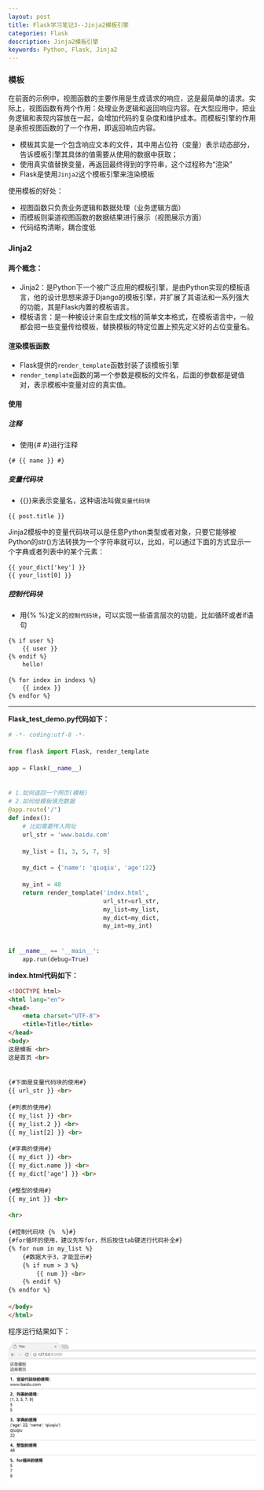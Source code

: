 ```yaml
---
layout: post
title: Flask学习笔记3--Jinja2模板引擎
categories: Flask
description: Jinja2模板引擎
keywords: Python, Flask, Jinja2
---
```


### 模板

在前面的示例中，视图函数的主要作用是生成请求的响应，这是最简单的请求。实际上，视图函数有两个作用：处理业务逻辑和返回响应内容。在大型应用中，把业务逻辑和表现内容放在一起，会增加代码的复杂度和维护成本。而模板引擎的作用是承担视图函数的了一个作用，即返回响应内容。

- 模板其实是一个包含响应文本的文件，其中用占位符（变量）表示动态部分，告诉模板引擎其具体的值需要从使用的数据中获取；
- 使用真实值替换变量，再返回最终得到的字符串，这个过程称为“渲染”
- Flask是使用`Jinja2`这个模板引擎来渲染模板
 

使用模板的好处：

- 视图函数只负责业务逻辑和数据处理（业务逻辑方面）
- 而模板则渠道视图函数的数据结果进行展示（视图展示方面）
- 代码结构清晰，耦合度低

### Jinja2

#### 两个概念：

- Jinja2：是Python下一个被广泛应用的模板引擎，是由Python实现的模板语言，他的设计思想来源于Django的模板引擎，并扩展了其语法和一系列强大的功能，其是Flask内置的模板语言。
- 模板语言：是一种被设计来自生成文档的简单文本格式，在模板语言中，一般都会把一些变量传给模板，替换模板的特定位置上预先定义好的占位变量名。


#### 渲染模板函数

- Flask提供的`render_template`函数封装了该模板引擎
- `render_template`函数的第一个参数是模板的文件名，后面的参数都是键值对，表示模板中变量对应的真实值。


#### 使用

##### 注释

- 使用{# #}进行注释

```
{# {{ name }} #}
```

##### 变量代码块

- {{}}来表示变量名，这种语法叫做`变量代码块`
 
```
{{ post.title }}
```


Jinja2模板中的变量代码块可以是任意Python类型或者对象，只要它能够被Python的str()方法转换为一个字符串就可以，比如，可以通过下面的方式显示一个字典或者列表中的某个元素：


```
{{ your_dict['key'] }}
{{ your_list[0] }}
```
 
##### 控制代码块
- 用{%  %}定义的`控制代码块`，可以实现一些语言层次的功能，比如循环或者if语句

```
{% if user %}
    {{ user }}
{% endif %}
    hello!

{% for index in indexs %}
    {{ index }}
{% endfor %}
```

---
**Flask_test_demo.py代码如下：**
```python
# -*- coding:utf-8 -*-

from flask import Flask, render_template

app = Flask(__name__)


# 1.如何返回一个网页(模板)
# 2.如何给模板填充数据
@app.route('/')
def index():
    # 比如需要传入网址
    url_str = 'www.baidu.com'

    my_list = [1, 3, 5, 7, 9]

    my_dict = {'name': 'qiuqiu', 'age':22}

    my_int = 48
    return render_template('index.html',
                           url_str=url_str,
                           my_list=my_list,
                           my_dict=my_dict,
                           my_int=my_int)


if __name__ == '__main__':
    app.run(debug=True)

```


**index.html代码如下：**
```html
<!DOCTYPE html>
<html lang="en">
<head>
    <meta charset="UTF-8">
    <title>Title</title>
</head>
<body>
这是模板 <br>
这是首页 <br>


{#下面是变量代码块的使用#}
{{ url_str }} <br>

{#列表的使用#}
{{ my_list }} <br>
{{ my_list.2 }} <br>
{{ my_list[2] }} <br>

{#字典的使用#}
{{ my_dict }} <br>
{{ my_dict.name }} <br>
{{ my_dict['age'] }} <br>

{#整型的使用#}
{{ my_int }} <br>

<hr>

{#控制代码块 {%  %}#}
{#for循环的使用，建议先写for，然后按住tab键进行代码补全#}
{% for num in my_list %}
    {#数据大于3，才能显示#}
    {% if num > 3 %}
        {{ num }} <br>
    {% endif %}
{% endfor %}

</body>
</html>
```



程序运行结果如下：


![访问127.0.0.1:8000](/images/posts/flask/flaskJinja2.png)
